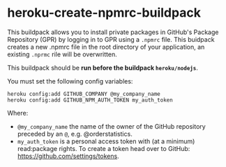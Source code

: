 # heroku-create-npmrc-buildpack
This buildpack allows you to install private packages in GitHub's Package Repository (GPR) by logging in to GPR using a `.npmrc` file. This buidpack creates a new .npmrc file in the root directory of your application, an existing `.nprmc` rile will be overwritten.

This buildpack should be **run before the buildpack `heroku/nodejs`**.

You must set the following config variables:

```
heroku config:add GITHUB_COMPANY @my_company_name
heroku config:add GITHUB_NPM_AUTH_TOKEN my_auth_token
```

Where:
- `@my_company_name` the name of the owner of the GitHub repository preceded by an `@`, e.g. @orderstatistics.
- `my_auth_token` is a personal access token with (at a minimum) read:package rights. To create a token head over to GitHub: https://github.com/settings/tokens.
